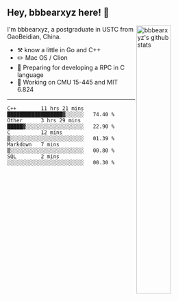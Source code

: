 ## Hey, bbbearxyz here! :wave:

<img align="right" alt="bbbearxyz's github stats" width="40%" src="https://github-readme-stats.vercel.app/api?username=bbbearxyz&show_icons=true">

I'm bbbearxyz, a postgraduate in USTC from GaoBeidian, China.

-   :hammer_and_pick:    know a little in Go and C++
-   :pencil2: Mac OS / Clion
-   :seedling: Preparing for developing a RPC in C language 
-   :thinking: Working on CMU 15-445 and MIT 6.824
---
<!--START_SECTION:waka-->
```text
C++        11 hrs 21 mins  ██████████████████▓░░░░░░   74.40 % 
Other      3 hrs 29 mins   █████▓░░░░░░░░░░░░░░░░░░░   22.90 % 
C          12 mins         ▒░░░░░░░░░░░░░░░░░░░░░░░░   01.39 % 
Markdown   7 mins          ▒░░░░░░░░░░░░░░░░░░░░░░░░   00.80 % 
SQL        2 mins          ░░░░░░░░░░░░░░░░░░░░░░░░░   00.30 % 
```
<!--END_SECTION:waka-->
